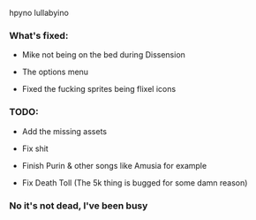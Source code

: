 hpyno lullabyino

### What's fixed:

* Mike not being on the bed during Dissension

* The options menu

* Fixed the fucking sprites being flixel icons

### TODO:

* Add the missing assets

* Fix shit

* Finish Purin & other songs like Amusia for example

* Fix Death Toll (The 5k thing is bugged for some damn reason)

### No it's not dead, I've been busy
